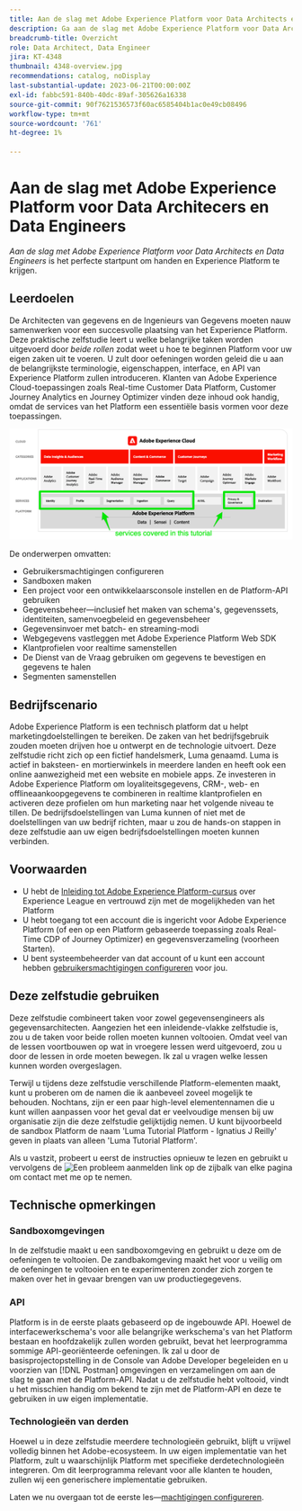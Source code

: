 ```yaml
---
title: Aan de slag met Adobe Experience Platform voor Data Architects en Data Engineers
description: Ga aan de slag met Adobe Experience Platform voor Data Architects en Data Engineers.
breadcrumb-title: Overzicht
role: Data Architect, Data Engineer
jira: KT-4348
thumbnail: 4348-overview.jpg
recommendations: catalog, noDisplay
last-substantial-update: 2023-06-21T00:00:00Z
exl-id: fabbc591-840b-40dc-89af-305626a16338
source-git-commit: 90f7621536573f60ac6585404b1ac0e49cb08496
workflow-type: tm+mt
source-wordcount: '761'
ht-degree: 1%

---
```


# Aan de slag met Adobe Experience Platform voor Data Architecers en Data Engineers

<!--5min-->

_Aan de slag met Adobe Experience Platform voor Data Architects en Data Engineers_ is het perfecte startpunt om handen en Experience Platform te krijgen.


<!--How do we address ETL-->

## Leerdoelen

De Architecten van gegevens en de Ingenieurs van Gegevens moeten nauw samenwerken voor een succesvolle plaatsing van het Experience Platform. Deze praktische zelfstudie leert u welke belangrijke taken worden uitgevoerd door _beide rollen_ zodat weet u hoe te beginnen Platform voor uw eigen zaken uit te voeren. U zult door oefeningen worden geleid die u aan de belangrijkste terminologie, eigenschappen, interface, en API van Experience Platform zullen introduceren. Klanten van Adobe Experience Cloud-toepassingen zoals Real-time Customer Data Platform, Customer Journey Analytics en Journey Optimizer vinden deze inhoud ook handig, omdat de services van het Platform een essentiële basis vormen voor deze toepassingen.

![Adobe Experience Cloud Marketecture die de services van Platforms markeert die in deze zelfstudie worden behandeld: Identiteit, Profiel, Segmentatie, Ingestie, Query en Beheer](assets/marketecture.png)

De onderwerpen omvatten:

* Gebruikersmachtigingen configureren
* Sandboxen maken
* Een project voor een ontwikkelaarsconsole instellen en de Platform-API gebruiken
* Gegevensbeheer—inclusief het maken van schema&#39;s, gegevenssets, identiteiten, samenvoegbeleid en gegevensbeheer
* Gegevensinvoer met batch- en streaming-modi
* Webgegevens vastleggen met Adobe Experience Platform Web SDK
* Klantprofielen voor realtime samenstellen
* De Dienst van de Vraag gebruiken om gegevens te bevestigen en gegevens te halen
* Segmenten samenstellen

## Bedrijfscenario

Adobe Experience Platform is een technisch platform dat u helpt marketingdoelstellingen te bereiken. De zaken van het bedrijfsgebruik zouden moeten drijven hoe u ontwerpt en de technologie uitvoert. Deze zelfstudie richt zich op een fictief handelsmerk, Luma genaamd. Luma is actief in baksteen- en mortierwinkels in meerdere landen en heeft ook een online aanwezigheid met een website en mobiele apps. Ze investeren in Adobe Experience Platform om loyaliteitsgegevens, CRM-, web- en offlineaankoopgegevens te combineren in realtime klantprofielen en activeren deze profielen om hun marketing naar het volgende niveau te tillen. De bedrijfsdoelstellingen van Luma kunnen of niet met de doelstellingen van uw bedrijf richten, maar u zou de hands-on stappen in deze zelfstudie aan uw eigen bedrijfsdoelstellingen moeten kunnen verbinden.

## Voorwaarden

* U hebt de [Inleiding tot Adobe Experience Platform-cursus](https://experienceleague.adobe.com/?recommended=ExperiencePlatform-U-1-2020.1) over Experience League en vertrouwd zijn met de mogelijkheden van het Platform
* U hebt toegang tot een account die is ingericht voor Adobe Experience Platform (of een op een Platform gebaseerde toepassing zoals Real-Time CDP of Journey Optimizer) en gegevensverzameling (voorheen Starten).
* U bent systeembeheerder van dat account of u kunt een account hebben [gebruikersmachtigingen configureren](configure-permissions.md) voor jou.

## Deze zelfstudie gebruiken

Deze zelfstudie combineert taken voor zowel gegevensengineers als gegevensarchitecten. Aangezien het een inleidende-vlakke zelfstudie is, zou u de taken voor beide rollen moeten kunnen voltooien. Omdat veel van de lessen voortbouwen op wat in vroegere lessen werd uitgevoerd, zou u door de lessen in orde moeten bewegen. Ik zal u vragen welke lessen kunnen worden overgeslagen.

Terwijl u tijdens deze zelfstudie verschillende Platform-elementen maakt, kunt u proberen om de namen die ik aanbeveel zoveel mogelijk te behouden. Nochtans, zijn er een paar high-level elementennamen die u kunt willen aanpassen voor het geval dat er veelvoudige mensen bij uw organisatie zijn die deze zelfstudie gelijktijdig nemen. U kunt bijvoorbeeld de sandbox Platform de naam &#39;Luma Tutorial Platform - Ignatius J Reilly&#39; geven in plaats van alleen &#39;Luma Tutorial Platform&#39;.

Als u vastzit, probeert u eerst de instructies opnieuw te lezen en gebruikt u vervolgens de ![Een probleem aanmelden](https://experienceleague.adobe.com/assets/img/feedback.svg) link op de zijbalk van elke pagina om contact met me op te nemen.

## Technische opmerkingen

### Sandboxomgevingen

In de zelfstudie maakt u een sandboxomgeving en gebruikt u deze om de oefeningen te voltooien. De zandbakomgeving maakt het voor u veilig om de oefeningen te voltooien en te experimenteren zonder zich zorgen te maken over het in gevaar brengen van uw productiegegevens.

### API

Platform is in de eerste plaats gebaseerd op de ingebouwde API. Hoewel de interfacewerkschema&#39;s voor alle belangrijke werkschema&#39;s van het Platform bestaan en hoofdzakelijk zullen worden gebruikt, bevat het leerprogramma sommige API-georiënteerde oefeningen. Ik zal u door de basisprojectopstelling in de Console van Adobe Developer begeleiden en u voorzien van [!DNL Postman] omgevingen en verzamelingen om aan de slag te gaan met de Platform-API. Nadat u de zelfstudie hebt voltooid, vindt u het misschien handig om bekend te zijn met de Platform-API en deze te gebruiken in uw eigen implementatie.

### Technologieën van derden

Hoewel u in deze zelfstudie meerdere technologieën gebruikt, blijft u vrijwel volledig binnen het Adobe-ecosysteem. In uw eigen implementatie van het Platform, zult u waarschijnlijk Platform met specifieke derdetechnologieën integreren. Om dit leerprogramma relevant voor alle klanten te houden, zullen wij een generischere implementatie gebruiken.

Laten we nu overgaan tot de eerste les—[machtigingen configureren](configure-permissions.md).
